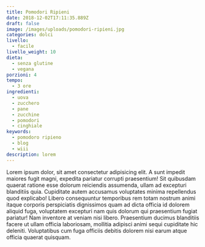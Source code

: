 ```yaml
---
title: Pomodori Ripieni
date: 2018-12-02T17:11:35.889Z
draft: false
image: /images/uploads/pomodori-ripieni.jpg
categories: dolci
livello:
  - facile
livello_weight: 10
dieta:
  - senza glutine
  - vegana
porzioni: 4
tempo:
  - 3 ore
ingredienti:
  - uova
  - zucchero
  - pane
  - zucchine
  - pomodori
  - cinghiale
keywords:
  - pomodoro ripieno
  - blog
  - wiii
description: lorem
---
```

Lorem ipsum dolor, sit amet consectetur adipisicing elit. A sunt impedit maiores fugit magni, expedita pariatur corrupti praesentium! Sit quibusdam quaerat ratione esse dolorum reiciendis assumenda, ullam ad excepturi blanditiis quia. Cupiditate autem accusamus voluptates minima repellendus quod explicabo! Libero consequuntur temporibus rem totam nostrum animi itaque corporis perspiciatis dignissimos quam ad dicta officia id dolorem aliquid fuga, voluptatem excepturi nam quis dolorum qui praesentium fugiat pariatur! Nam inventore at veniam nisi libero. Praesentium ducimus blanditiis facere ut ullam officia laboriosam, mollitia adipisci animi sequi cupiditate hic deleniti. Voluptatibus cum fuga officiis debitis dolorem nisi earum atque officia quaerat quisquam.
